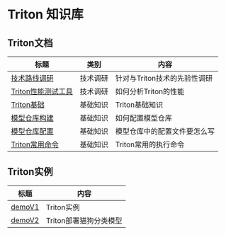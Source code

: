 # Triton 知识库


## Triton文档

| 标题                   |  类别      |内容                              | 
| ---------------------- | ------- |-------------------------------- | 
| [技术路线调研](./doc/TechnicalRoute.md)| 技术调研 | 针对与Triton技术的先验性调研  | 
| [Triton性能测试工具](./doc/TritonPerformanceTesting.md) | 技术调研 |如何分析Triton的性能 | 
| [Triton基础](./doc/TritonBasics.md)| 基础知识 |Triton基础知识 | 
| [模型仓库构建](./doc/ModelHouse.md) | 基础知识 |如何配置模型仓库 | 
| [模型仓库配置](./doc/BuildModelHouse.md) | 基础知识 |模型仓库中的配置文件要怎么写 | 
| [Triton常用命令](./doc/TritonCommands.md) | 基础知识 |Triton常用的执行命令  | 




## Triton实例

| 标题                   | 内容                              |
| ---------------------- |  -------------------------------- | 
| [demoV1](./src/demoV1/readme.md) | Triton实例 |
| [demoV2](./src/demov2/readme.md) | Triton部署猫狗分类模型 |

